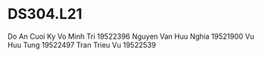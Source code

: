 # DS304.L21
Do An Cuoi Ky
Vo Minh Tri 19522396
Nguyen Van Huu Nghia 19521900
Vu Huu Tung 19522497
Tran Trieu Vu 19522539
